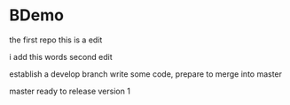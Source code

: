 # BDemo
the first repo
this is a edit

i add this words
second edit

establish a develop branch
write some code,
prepare to merge into master

master
ready to release version 1
